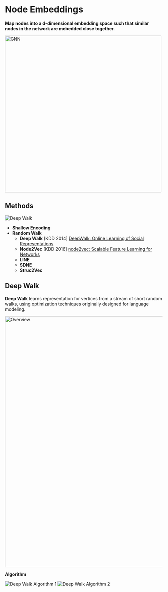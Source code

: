 # Node Embeddings

**Map nodes into a d-dimensional embedding space such that similar nodes in the network are mebedded close together.**

<img src="https://github.com/zixi-liu/Graphical-Neural-Network/blob/main/Img/node-embeddings.png" alt="GNN" width = "500px"/>

## Methods

<img src="https://github.com/zixi-liu/Graphical-Neural-Network/blob/main/Img/deep-walk-example.PNG" alt="Deep Walk"/>

- **Shallow Encoding**
- **Random Walk**
  - **Deep Walk** [KDD 2014] [DeepWalk: Online Learning of Social Representations](http://www.perozzi.net/publications/14_kdd_deepwalk.pdf)
  - **Node2Vec** [KDD 2016] [node2vec: Scalable Feature Learning for Networks](https://www.kdd.org/kdd2016/papers/files/rfp0218-groverA.pdf)
  - **LINE**
  - **SDNE**
  - **Struc2Vec**


## Deep Walk

**Deep Walk** learns representation for vertices from a stream of short random walks, using optimization techniques originally designed for language modeling.

<img src="https://github.com/zixi-liu/Graphical-Neural-Network/blob/main/Img/overview-deep-walk.PNG" alt="Overview" width = "800px"/>



**Algorithm**

<img src="https://github.com/zixi-liu/Graphical-Neural-Network/blob/main/Img/deep-walk-algorithm-1.PNG" alt="Deep Walk Algorithm 1" />

<img src="https://github.com/zixi-liu/Graphical-Neural-Network/blob/main/Img/deep-walk-algorithm-2.PNG" alt="Deep Walk Algorithm 2" />
